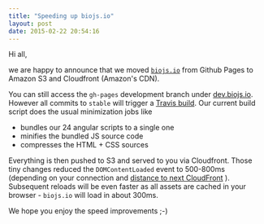 ```yaml
---
title: "Speeding up biojs.io"
layout: post
date: 2015-02-22 20:54:16
---
```


Hi all,

we are happy to announce that we moved [`biojs.io`](http://biojs.io) from Github Pages
to Amazon S3 and Cloudfront (Amazon's CDN).

You can still access the `gh-pages` development branch under [dev.biojs.io](http://dev.biojs.io).
However all commits to `stable` will trigger a [Travis build](https://github.com/biojs/registry-ui/blob/gh-pages/.travis.yml).
Our current build script does the usual minimization jobs like

* bundles our 24 angular scripts to a single one
* minifies the bundled JS source code
* compresses the HTML + CSS sources

Everything is then pushed to S3 and served to you via Cloudfront.
Those tiny changes reduced the `DOMContentLoaded` event to 500-800ms
(depending on your connection and [distance to next CloudFront](https://aws.amazon.com/cloudfront/details/) ).
Subsequent reloads will be even faster as all assets are cached in your browser -
`biojs.io` will load in about 300ms.

We hope you enjoy the speed improvements ;-)
